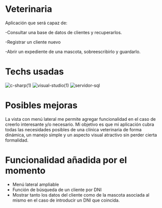 # Veterinaria

Aplicación que será capaz de:

-Consultar una base de datos de clientes y recuperarlos.

-Registrar un cliente nuevo

-Abrir un expediente de una mascota, sobreescribirlo y guardarlo.

# Techs usadas

![c-sharp(1)](https://user-images.githubusercontent.com/87225960/222012640-7173cc13-1eec-4f43-80e5-a983c926f4eb.png) ![visual-studio(1)](https://user-images.githubusercontent.com/87225960/222012371-e3b5e827-a504-4ad6-b67f-2a95e1415d2b.png) ![servidor-sql](https://user-images.githubusercontent.com/87225960/222012391-816973fc-e1be-4023-bda5-2882c0b47f42.png)

# Posibles mejoras

La vista con menú lateral me permite agregar funcionalidad en el caso de creerlo interesante y/o necesario. Mi objetivo es que mi aplicación cubra todas las necesidades posibles de una clínica veterinaria de forma dinámica, un manejo simple y un aspecto visual atractivo sin perder cierta formalidad.

# Funcionalidad añadida por el momento

- Menú lateral ampliable
- Función de búsqueda de un cliente por DNI
- Mostrar tanto los datos del cliente como de la mascota asociada al mismo en el caso de introducir un DNI que coincida.

